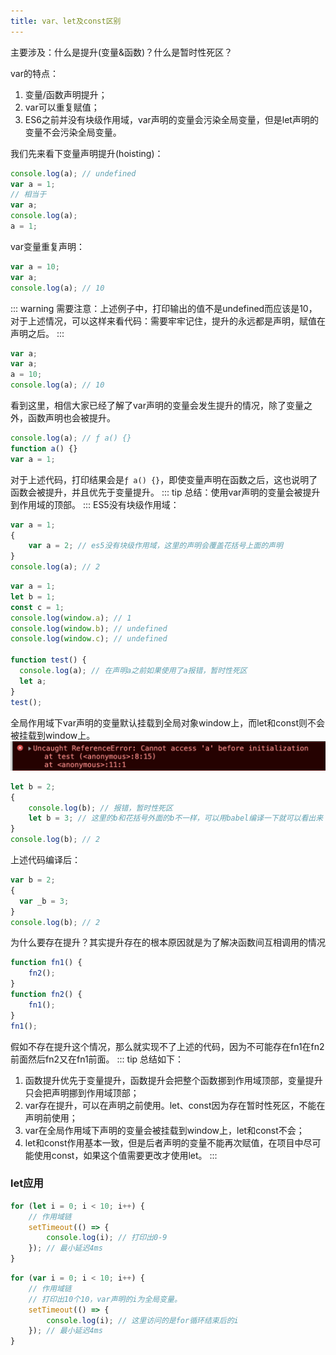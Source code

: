 ```yaml
---
title: var、let及const区别
---
```

主要涉及：什么是提升(变量&函数)？什么是暂时性死区？

var的特点：
1. 变量/函数声明提升；
2. var可以重复赋值；
3. ES6之前并没有块级作用域，var声明的变量会污染全局变量，但是let声明的变量不会污染全局变量。

我们先来看下变量声明提升(hoisting)：
```js
console.log(a); // undefined
var a = 1;
// 相当于
var a;
console.log(a);
a = 1;
```
var变量重复声明：
```js
var a = 10;
var a;
console.log(a); // 10
```
::: warning
需要注意：上述例子中，打印输出的值不是undefined而应该是10，对于上述情况，可以这样来看代码：需要牢牢记住，提升的永远都是声明，赋值在声明之后。
:::
```js
var a;
var a;
a = 10;
console.log(a); // 10
```
看到这里，相信大家已经了解了var声明的变量会发生提升的情况，除了变量之外，函数声明也会被提升。
```js
console.log(a); // ƒ a() {}
function a() {}
var a = 1;
```
对于上述代码，打印结果会是`ƒ a() {}`，即使变量声明在函数之后，这也说明了函数会被提升，并且优先于变量提升。
::: tip
总结：使用var声明的变量会被提升到作用域的顶部。
:::
ES5没有块级作用域：
```js
var a = 1;
{
    var a = 2; // es5没有块级作用域，这里的声明会覆盖花括号上面的声明
}
console.log(a); // 2
```

```js
var a = 1;
let b = 1;
const c = 1;
console.log(window.a); // 1
console.log(window.b); // undefined
console.log(window.c); // undefined

function test() {
  console.log(a); // 在声明a之前如果使用了a报错，暂时性死区
  let a;
}
test();
```
全局作用域下var声明的变量默认挂载到全局对象window上，而let和const则不会被挂载到window上。
![](https://github.com/liujie2019/static_data/blob/master/img/20191210224718.png?raw=true)
```js
let b = 2;
{
    console.log(b); // 报错，暂时性死区
    let b = 3; // 这里的b和花括号外面的b不一样，可以用babel编译一下就可以看出来
}
console.log(b); // 2
```
上述代码编译后：
```js
var b = 2;
{
  var _b = 3;
}
console.log(b); // 2
```
为什么要存在提升？其实提升存在的根本原因就是为了解决函数间互相调用的情况
```js
function fn1() {
    fn2();
}
function fn2() {
    fn1();
}
fn1();
```
假如不存在提升这个情况，那么就实现不了上述的代码，因为不可能存在fn1在fn2前面然后fn2又在fn1前面。
::: tip
总结如下：
1. 函数提升优先于变量提升，函数提升会把整个函数挪到作用域顶部，变量提升只会把声明挪到作用域顶部；
2. var存在提升，可以在声明之前使用。let、const因为存在暂时性死区，不能在声明前使用；
3. var在全局作用域下声明的变量会被挂载到window上，let和const不会；
4. let和const作用基本一致，但是后者声明的变量不能再次赋值，在项目中尽可能使用const，如果这个值需要更改才使用let。
:::
### let应用
```js
for (let i = 0; i < 10; i++) {
    // 作用域链
    setTimeout(() => {
        console.log(i); // 打印出0-9
    }); // 最小延迟4ms
}
```
```js
for (var i = 0; i < 10; i++) {
    // 作用域链
    // 打印出10个10，var声明的i为全局变量。
    setTimeout(() => {
        console.log(i); // 这里访问的是for循环结束后的i
    }); // 最小延迟4ms
}
```
